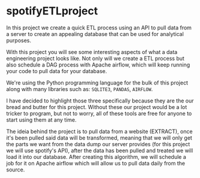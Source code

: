 # spotifyETLproject

In this project we create a quick ETL process using an API to pull data from a server to create an appealing database that can be used for analytical purposes. 

With this project you will see some interesting aspects of what a data engineering project looks like. Not only will we create a ETL process but also schedule a DAG process with Apache airflow, which will keep running your code to pull data for your database.

We're using the Python programming language for the bulk of this project along with many libraries such as:
`SQLITE3`,
`PANDAS`,
`AIRFLOW`.

I have decided to highlight those three specifically because they are the our bread and butter for this project. Without these our project would be a lot tricker to program, but not to worry, all of these  tools are free for anyone to start using them at any time.

The ideia behind the project is to pull data from a website (EXTRACT), once it's been pulled said data will be transformed, meaning that we will only get the parts we want from the data dump our server provides (for this project we will use spotify's API), after the data has been pulled and treated we will load it into our database. After creating this algorithm, we will schedule a job for it on Apache airflow which will allow us to pull data daily from the source.
